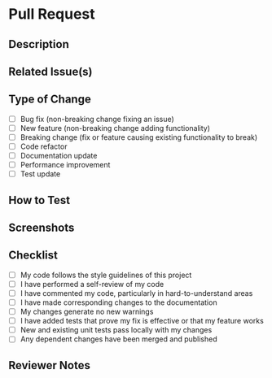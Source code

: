 # Pull Request

## Description

<!-- Describe the changes you've made -->

## Related Issue(s)

<!-- Link to any related issues (use keywords like "Fixes #123" or "Closes #456" to automatically close issues when this PR is merged) -->

## Type of Change

<!-- Check the relevant option(s) that apply to this PR -->

- [ ] Bug fix (non-breaking change fixing an issue)
- [ ] New feature (non-breaking change adding functionality)
- [ ] Breaking change (fix or feature causing existing functionality to break)
- [ ] Code refactor
- [ ] Documentation update
- [ ] Performance improvement
- [ ] Test update

## How to Test

<!-- Provide steps to test your changes -->

## Screenshots

<!-- If your changes include visual UI changes, add screenshots to help explain them -->

## Checklist

<!-- Check the items that apply to this PR -->

- [ ] My code follows the style guidelines of this project
- [ ] I have performed a self-review of my code
- [ ] I have commented my code, particularly in hard-to-understand areas
- [ ] I have made corresponding changes to the documentation
- [ ] My changes generate no new warnings
- [ ] I have added tests that prove my fix is effective or that my feature works
- [ ] New and existing unit tests pass locally with my changes
- [ ] Any dependent changes have been merged and published

## Reviewer Notes

<!-- Any specific notes for the reviewers, like areas that need special attention -->
